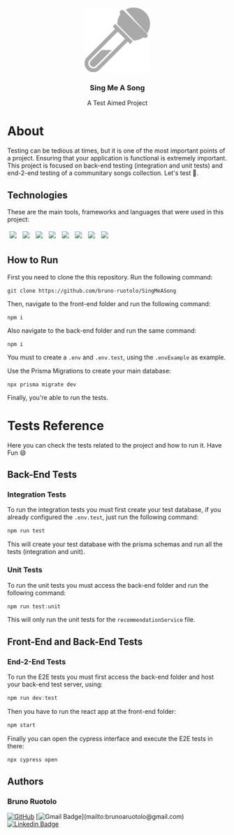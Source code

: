 <br />
<div align="center">
    <img src="./.github/SingMeASong.png" alt="Sing Me A Song Logo" width="150">
    <h3 align="center">Sing Me A Song</h3>
    <p> A Test Aimed Project
</div>

# About

Testing can be tedious at times, but it is one of the most important points of a project. Ensuring that your application is functional is extremely important. 
This project is focused on back-end testing (integration and unit tests) and end-2-end testing of a communitary songs collection. Let's test 🧪.


## Technologies
These are the main tools, frameworks and languages that were used in this project:<br>

<div>
  <img style='margin: 5px;' src="https://img.shields.io/badge/JavaScript-323330?style=for-the-badge&logo=javascript&logoColor=F7DF1E"/>
  <img style='margin: 5px;' src="https://img.shields.io/badge/typescript-%233178C6.svg?&style=for-the-badge&logo=typescript&logoColor=white" />
  <img style='margin: 5px;' src="https://img.shields.io/badge/Express.js-000000?style=for-the-badge&logo=express&logoColor=white"/>
  <img style='margin: 5px;' src="https://img.shields.io/badge/Node.js-339933?style=for-the-badge&logo=nodedotjs&logoColor=white"/>
  <img style='margin: 5px;' src="https://img.shields.io/badge/postgresql-%23336791.svg?&style=for-the-badge&logo=postgresql&logoColor=white" />
  <img style='margin: 5px;' src="https://img.shields.io/badge/Prisma-3982CE?style=for-the-badge&logo=Prisma&logoColor=white"/>
  <img style='margin: 5px;' src="https://img.shields.io/badge/-jest-%23C21325?style=for-the-badge&logo=jest&logoColor=white"/>
  <img style='margin: 5px;' src="https://img.shields.io/badge/-cypress-%23E5E5E5?style=for-the-badge&logo=cypress&logoColor=058a5e"/>
</div>

## How to Run

First you need to clone the this repository. Run the following command:

```git
git clone https://github.com/bruno-ruotolo/SingMeASong
```

Then, navigate to the front-end folder and run the following command:

```git
npm i
```

Also navigate to the back-end folder and run the same command:

```git
npm i
```

You must to create a `.env` and `.env.test`, using the `.envExample` as example.

Use the Prisma Migrations to create your main database:

```git
npx prisma migrate dev
```

Finally, you're able to run the tests.

# Tests Reference
Here you can check the tests related to the project and how to run it. Have Fun 😄

## Back-End Tests
### Integration Tests

To run the integration tests you must first create your test database, if you already configured the `.env.test`, just run the following command:

```js
npm run test
```

This will create your test database with the prisma schemas and run all the tests (integration and unit).

### Unit Tests

To run the unit tests you must access the back-end folder and run the following command: 

```js
npm run test:unit
```

This will only run the unit tests for the `recommendationService` file.

## Front-End and Back-End Tests
### End-2-End Tests

To run the E2E tests you must first access the back-end folder and host your back-end test server, using: 

```js
npm run dev:test
```

Then you have to run the react app at the front-end folder:

```js
npm start
```

Finally you can open the cypress interface and execute the E2E tests in there: 

```js
npx cypress open
```

## Authors
### Bruno Ruotolo

[![GitHub](https://img.shields.io/badge/-BrunoRuotolo-black?style=for-the-badge&logo=github&logoColor=white&link=https://github.com/bruno-ruotolo/)]([https://www.linkedin.com/in/bruno-amaral-ruotolo-295876186/](https://github.com/bruno-ruotolo/))
[![Gmail Badge](https://img.shields.io/badge/-brunoaruotolo@gmail.com-c14438?style=flat-square&logo=Gmail&logoColor=white&link=mailto:)](mailto:brunoaruotolo@gmail.com)
[![Linkedin Badge](https://img.shields.io/badge/-brunoamaralruotolo-blue?style=flat-square&logo=Linkedin&logoColor=white&link=https://www.linkedin.com/in/bruno-amaral-ruotolo-295876186/)](https://www.linkedin.com/in/bruno-amaral-ruotolo-295876186/)
